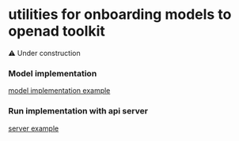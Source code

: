 # utilities for onboarding models to openad toolkit

⚠️ Under construction

### Model implementation

[model implementation example](examples/template_implementation.py)

### Run implementation with api server
[server example](examples/run_implementation_server.py)